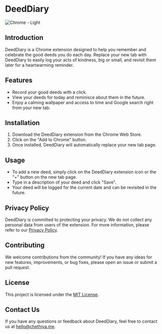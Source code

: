 # DeedDiary

![Chrome - Light](https://github.com/ChethiyaKD/DeedsDiary/assets/39989150/328d0588-44e5-4512-9e41-0b32b2c7e3a4)

## Introduction

DeedDiary is a Chrome extension designed to help you remember and celebrate the good deeds you do each day. Replace your new tab with DeedDiary to easily log your acts of kindness, big or small, and revisit them later for a heartwarming reminder.

## Features

- Record your good deeds with a click.
- View your deeds for today and reminisce about them in the future.
- Enjoy a calming wallpaper and access to time and Google search right from your new tab.

## Installation

1. Download the DeedDiary extension from the Chrome Web Store.
2. Click on the "Add to Chrome" button.
3. Once installed, DeedDiary will automatically replace your new tab page.

## Usage

- To add a new deed, simply click on the DeedDiary extension icon or the "+" button on the new tab page.
- Type in a description of your deed and click "Save".
- Your deed will be logged for the current date and can be revisited in the future.

## Privacy Policy

DeedDiary is committed to protecting your privacy. We do not collect any personal data from users of the extension. For more information, please refer to our [Privacy Policy](privacy-policy.md).

## Contributing

We welcome contributions from the community! If you have any ideas for new features, improvements, or bug fixes, please open an issue or submit a pull request.

## License

This project is licensed under the [MIT License](LICENSE).

## Contact Us

If you have any questions or feedback about DeedDiary, feel free to contact us at [hello@chethiya.me](mailto:hello@chethiya.me).

